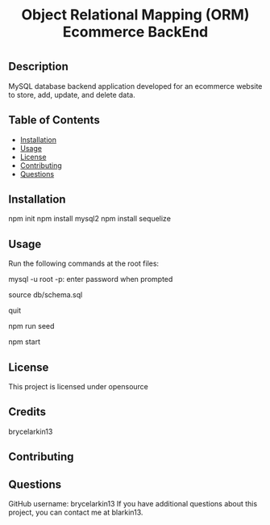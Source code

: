 <h1 align="center">Object Relational Mapping (ORM) Ecommerce BackEnd<h1/>

  ## Description
  MySQL database backend application developed for an ecommerce website to store, add, update, and delete data.

  ## Table of Contents
  * [Installation](#installation)
  * [Usage](#usage)
  * [License](#license)
  * [Contributing](#contributing)
  * [Questions](#questions)
  
  ## Installation
  npm init npm install mysql2 npm install sequelize

  ## Usage
  Run the following commands at the root files: 

  mysql -u root -p: enter password when prompted

  source db/schema.sql

  quit

  npm run seed

  npm start

  ## License
  This project is licensed under 
  opensource
  
  ## Credits
  brycelarkin13

  ## Contributing
  

  ## Questions
  GitHub username: brycelarkin13
  If you have additional questions about this project, you can contact me at blarkin13. 